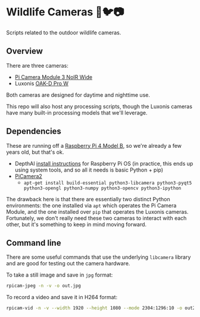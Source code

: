 # Wildlife Cameras 🦌️🐦️📷️

Scripts related to the outdoor wildlife cameras.

## Overview

There are three cameras:
  - [Pi Camera Module 3 NoIR Wide](https://www.raspberrypi.com/products/camera-module-3/)
  - Luxonis [OAK-D Pro W](https://shop.luxonis.com/products/oak-d-pro-w)

Both cameras are designed for daytime and nighttime use.

This repo will also host any processing scripts, though the Luxonis cameras have many built-in processing models that we'll leverage.

## Dependencies

These are running off a [Raspberry Pi 4 Model B](https://www.raspberrypi.com/products/raspberry-pi-4-model-b/), so we're already a few years old, but that's ok.

 - DepthAI [install instructions](https://docs.luxonis.com/projects/api/en/latest/install/#raspberry-pi-os) for Raspberry Pi OS (in practice, this ends up using system tools, and so all it needs is basic Python + pip)
 - [PiCamera2](https://github.com/raspberrypi/picamera2)
   - `apt-get install build-essential python3-libcamera python3-pyqt5 python3-opengl python3-numpy python3-opencv python3-ipython`

The drawback here is that there are essentially two distinct Python environments: the one installed via `apt` which operates the Pi Camera Module, and the one installed over `pip` that operates the Luxonis cameras. Fortunately, we don't really need these two cameras to interact with each other, but it's something to keep in mind moving forward.

## Command line

There are some useful commands that use the underlying `libcamera` library and are good for testing out the camera hardware.

To take a still image and save in `jpg` format:

```bash
rpicam-jpeg -n -v -o out.jpg
```

To record a video and save it in H264 format:

```bash
rpicam-vid -n -v --width 1920 --height 1080 --mode 2304:1296:10 -o out2.h264
```